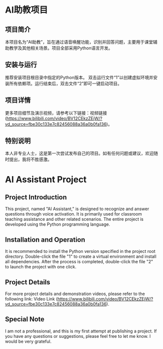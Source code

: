 # AI助教项目
## 项目简介
本项目名为“AI助教”，旨在通过语音唤醒功能，识别并回答问题，主要用于课堂辅助教学及其他相关场景。项目全部采用Python语言开发。
## 安装与运行
推荐安装项目根目录中指定的Python版本。
双击运行文件“1”以创建虚拟环境并安装所有依赖项。运行结束后，双击文件“2”即可一键启动项目。
## 项目详情
更多项目细节及演示视频，请参考以下链接：视频链接(https://www.bilibili.com/video/BV12CEkzZEjW/?vd_source=fbe30c133e7c82456088a36a0b0fa136)。
## 特别说明
本人非专业人士，这是第一次尝试发布自己的项目。如有任何问题或建议，欢迎随时提出，我将不胜感激。

# AI Assistant Project
## Project Introduction
This project, named "AI Assistant," is designed to recognize and answer questions through voice activation. It is primarily used for classroom teaching assistance and other related scenarios. The entire project is developed using the Python programming language.
## Installation and Operation
It is recommended to install the Python version specified in the project root directory.
Double-click the file "1" to create a virtual environment and install all dependencies. After the process is completed, double-click the file "2" to launch the project with one click.
## Project Details
For more project details and demonstration videos, please refer to the following link: Video Link (https://www.bilibili.com/video/BV12CEkzZEjW/?vd_source=fbe30c133e7c82456088a36a0b0fa136).
## Special Note
I am not a professional, and this is my first attempt at publishing a project. If you have any questions or suggestions, please feel free to let me know. I would be very grateful.